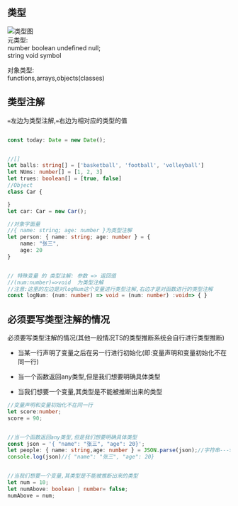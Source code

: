 
## 类型
![类型图](https://p6-juejin.byteimg.com/tos-cn-i-k3u1fbpfcp/4d91762ec3c14c599e886e259a475102~tplv-k3u1fbpfcp-zoom-1.awebp?)
<br>
元类型:<br>
number boolean undefined null;<br>
string void symbol

对象类型:<br>
functions,arrays,objects(classes)



## 类型注解
`=`左边为类型注解,`=`右边为相对应的类型的值
```typescript

const today: Date = new Date();


//[]
let balls: string[] = ['basketball', 'football', 'volleyball']
let NUms: number[] = [1, 2, 3]
let trues: boolean[] = [true, false]
//Object
class Car {

}
let car: Car = new Car();

//对象字面量
//{ name: string; age: number }为类型注解
let person: { name: string; age: number } = {
    name: "张三",
    age: 20
}


// 特殊变量 的 类型注解: 参数 => 返回值
//(num:number)=>void  为类型注解
//注意:这里的左边是对logNum这个变量进行类型注解,右边才是对函数进行的类型注解
const logNum: (num: number) => void = (num: number) :void=> { }
```
## 必须要写类型注解的情况
必须要写类型注解的情况(其他一般情况TS的类型推断系统会自行进行类型推断)<br>
- 当某一行声明了变量之后在另一行进行初始化(即:变量声明和变量初始化不在同一行)

- 当一个函数返回any类型,但是我们想要明确具体类型

- 当我们想要一个变量,其类型是不能被推断出来的类型
```typescript
//变量声明和变量初始化不在同一行
let score:number;
score = 90;


//当一个函数返回any类型,但是我们想要明确具体类型
const json = '{ "name": "张三", "age": 20}';
let people: { name: string,age: number } = JSON.parse(json);//字符串--->对象
console.log(json)//{ "name": "张三", "age": 20}


//当我们想要一个变量,其类型是不能被推断出来的类型
let num = 10;
let numAbove: boolean | number= false;
numAbove = num;
```


